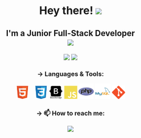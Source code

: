 
<h1 align="center"> Hey there!  <img src="https://media.giphy.com/media/hvRJCLFzcasrR4ia7z/giphy.gif" width="30px"/> </h1>


<h2 align="center"> I'm a Junior Full-Stack Developer <br> <img src="https://media3.giphy.com/media/v1.Y2lkPTc5MGI3NjExNWJjOTYxY2Q1ODc4NDM1NGI3OWNkMTZmNmI0ZDY5NDcxZmE5ZDFkZSZjdD1z/paTz7UZbPfTZFRYnnB/giphy.gif" width="150"/> </h2>

<div align="center">
  
<img src="https://github-readme-stats.vercel.app/api/top-langs/?username=taynarap&layout=compact&theme=omni" />
  
<img src="https://streak-stats.demolab.com/?user=taynarap&theme=omni" width="41%" />

</div>


<div align="center">

  
 ### &rarr; Languages & Tools:

<img style="padding-right: 10px;" src="https://github.com/devicons/devicon/blob/master/icons/html5/html5-original.svg" width="35px" />

<img src="https://github.com/devicons/devicon/blob/master/icons/css3/css3-original.svg" width="35px" />

<img src="https://github.com/devicons/devicon/blob/master/icons/bootstrap/bootstrap-plain-wordmark.svg" width="35px" />

<img src="https://github.com/devicons/devicon/blob/master/icons/javascript/javascript-plain.svg" width="35px"  />

<img src="https://github.com/devicons/devicon/blob/master/icons/php/php-original.svg" width="40px" />

<img src="https://github.com/devicons/devicon/blob/master/icons/mysql/mysql-original-wordmark.svg" width="40px" />
  
<img src="https://github.com/devicons/devicon/blob/master/icons/git/git-original.svg" width="35px" />

</div>

<div align="center">
  

### &rarr; 📫 How to reach me:

<a href="https://pt.linkedin.com/in/taynarapatelo"> <img src="https://img.shields.io/badge/linkedin-%230077B5.svg?style=for-the-badge&logo=linkedin&logoColor=white" /> </a>
</div>








<!--
**taynarap/taynarap** is a ✨ _special_ ✨ repository because its `README.md` (this file) appears on your GitHub profile.

Here are some ideas to get you started:

- 🔭 I’m currently working on ...
- 🌱 I’m currently learning ...
- 👯 I’m looking to collaborate on ...
- 🤔 I’m looking for help with ...
- 💬 Ask me about ...
-  ...
- 😄 Pronouns: ...
- ⚡ Fun fact: ...
-->
